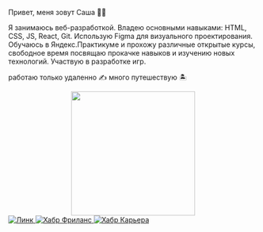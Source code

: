 Привет, меня зовут Саша ✌🏼

Я занимаюсь веб-разработкой. Владею основными навыками: HTML, CSS, JS, React, Git. Использую Figma для визуального проектирования. Обучаюсь в Яндекс.Практикуме и прохожу различные открытые курсы, свободное время посвящаю прокачке навыков и изучению новых технологий. Участвую в разработке игр.

работаю только удаленно ✍️
много путешествую 🏝

<div id="header" align="center">
  <img src="https://media.giphy.com/media/llJTYkKUtwckB0s2yk/giphy.gif" width="250"/>
</div>

<div id="badges">
  <a href="https://www.linkedin.com/in/александра-кириллова-05732625b/">
    <img src="https://img.shields.io/badge/-LinkedIn-orange" alt="Линк"/>
  </a>
    <a href="https://freelance.habr.com/freelancers/kiri2lova/">
    <img src="https://img.shields.io/badge/-Хабр%20Фриланс-ff69b4" alt="Хабр Фриланс"/>
  </a>
      <a href="https://career.habr.com/kiri2lova">
    <img src="https://img.shields.io/badge/-Хабр%20Карьера-green" alt="Хабр Карьера"/>
  </a>
</div>


